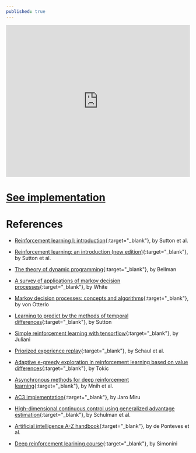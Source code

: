 ```yaml
---
published: true
---
```

<meta name="viewport" content="width=device-width, initial-scale=1.0">
<div style="left: 0; width: 100%; height: 0; position: relative; padding-bottom: 75.0019%; padding-top: 38px;">

<iframe src="https://www.slideshare.net/LeandroAgudelo2/slideshelf" style="border: 0; top: 0; left: 0; width: 100%; height: 100%; position: absolute;" allowfullscreen scrolling="no"></iframe>

</div>

 
# [See implementation](https://leandroagudelo189.github.io/Deep-Q-Learning-Implementation-part-1/)



# References

- [Reinforcement learning I: introduction](http://citeseer.ist.psu.edu/viewdoc/summary?doi=10.1.1.32.7692){:target="_blank"}, by Sutton et al. 

- [Reinforcement learning: an introduction (new edition)](http://incompleteideas.net/book/bookdraft2017nov5.pdf){:target="_blank"}, by Sutton et al. 

- [The theory of dynamic programming](https://www.rand.org/content/dam/rand/pubs/papers/2008/P550.pdf){:target="_blank"}, by Bellman 

- [A survey of applications of markov decision processes](http://www.cs.uml.edu/ecg/uploads/AIfall14/MDPApplications3.pdf){:target="_blank"}, by White

- [Markov decision processes: concepts and algorithms](https://pdfs.semanticscholar.org/968b/ab782e52faf0f7957ca0f38b9e9078454afe.pdf){:target="_blank"}, by von Otterlo

- [Learning to predict by the methods of temporal differences](https://link.springer.com/article/10.1007/BF00115009){:target="_blank"}, by Sutton

- [Simple reinforcement learning with tensorflow](https://medium.com/emergent-future/simple-reinforcement-learning-with-tensorflow-part-0-q-learning-with-tables-and-neural-networks-d195264329d0){:target="_blank"}, by Juliani

- [Priorized experience replay](https://arxiv.org/pdf/1511.05952.pdf){:target="_blank"}, by Schaul et al.

- [Adaptive e-greedy exploration in reinforcement learning based on value differences](http://tokic.com/www/tokicm/publikationen/papers/AdaptiveEpsilonGreedyExploration.pdf){:target="_blank"}, by Tokic 

- [Asynchronous methods for deep reinforcement learning](https://arxiv.org/pdf/1602.01783.pdf){:target="_blank"}, by Mnih et al. 

- [AC3 implementation](https://jaromiru.com/2017/03/26/lets-make-an-a3c-implementation/){:target="_blank"}, by Jaro Miru 

- [High-dimensional continuous control using generalized advantage estimation](https://arxiv.org/pdf/1506.02438.pdf){:target="_blank"}, by Schulman et al.

- [Artificial intelligence A-Z handbook](https://www.superdatascience.com/wp-content/uploads/2017/05/AI_AZ_Handbook_Kickstarter.pdf){:target="_blank"}, by de Ponteves et al.

- [Deep reinforcement learining course](https://simoninithomas.github.io/Deep_reinforcement_learning_Course/#hth){:target="_blank"}, by Simonini
